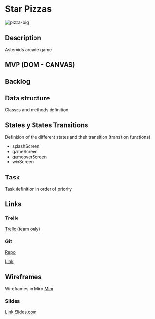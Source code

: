# Star Pizzas

![pizza-big](/Users/dimitrij/ironhack/star-pizzas/img/pizza-big.jpeg)



## Description

Asteroids arcade game 



## MVP (DOM - CANVAS)



## Backlog



## Data structure

Classes and methods definition.



## States y States Transitions

Definition of the different states and their transition (transition functions)

- splashScreen
- gameScreen
- gameoverScreen
- winScreen



## Task

Task definition in order of priority



## Links



### Trello

 [Trello](https://trello.com/b/YHNg1fm3/star-pizzas) (team only)



### Git

[Repo](http://github.com/dimitrijd-iron/star-pizzas)

 [Link](http://github.com/)



## Wireframes

Wireframes in Miro [Miro](https://miro.com/app/board/o9J_lX36If8=/) 



### Slides

[Link Slides.com](http://slides.com/)

